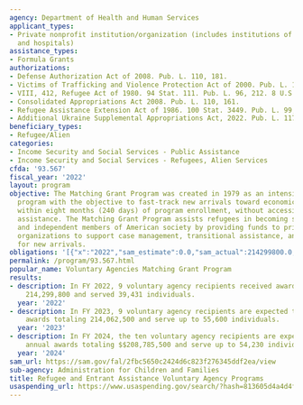 ```yaml
---
agency: Department of Health and Human Services
applicant_types:
- Private nonprofit institution/organization (includes institutions of higher education
  and hospitals)
assistance_types:
- Formula Grants
authorizations:
- Defense Authorization Act of 2008. Pub. L. 110, 181.
- Victims of Trafficking and Violence Protection Act of 2000. Pub. L. 106, 386.
- VIII, 412, Refugee Act of 1980. 94 Stat. 111. Pub. L. 96, 212. 8 U.S.C. &sect; 1522(c)(1)(A).
- Consolidated Appropriations Act 2008. Pub. L. 110, 161.
- Refugee Assistance Extension Act of 1986. 100 Stat. 3449. Pub. L. 99, 605.
- Additional Ukraine Supplemental Appropriations Act, 2022. Pub. L. 117, 128.
beneficiary_types:
- Refugee/Alien
categories:
- Income Security and Social Services - Public Assistance
- Income Security and Social Services - Refugees, Alien Services
cfda: '93.567'
fiscal_year: '2022'
layout: program
objective: The Matching Grant Program was created in 1979 as an intensive case management
  program with the objective to fast-track new arrivals toward economic self-sufficiency
  within eight months (240 days) of program enrollment, without accessing public cash
  assistance. The Matching Grant Program assists refugees in becoming self-supporting
  and independent members of American society by providing funds to private nonprofit
  organizations to support case management, transitional assistance, and social services
  for new arrivals.
obligations: '[{"x":"2022","sam_estimate":0.0,"sam_actual":214299800.0,"usa_spending_actual":212000558.54},{"x":"2023","sam_estimate":214062500.0,"sam_actual":0.0,"usa_spending_actual":173445947.38},{"x":"2024","sam_estimate":208785500.0,"sam_actual":0.0,"usa_spending_actual":0.0}]'
permalink: /program/93.567.html
popular_name: Voluntary Agencies Matching Grant Program
results:
- description: In FY 2022, 9 voluntary agency recipients received awards totaling
    214,299,800 and served 39,431 individuals.
  year: '2022'
- description: In FY 2023, 9 voluntary agency recipients are expected to receive annual
    awards totaling 214,062,500 and serve up to 55,600 individuals.
  year: '2023'
- description: In FY 2024, the ten voluntary agency recipients are expected to receive
    annual awards totaling $$208,785,500 and serve up to 54,230 individuals.
  year: '2024'
sam_url: https://sam.gov/fal/2fbc5650c2424d6c823f276345ddf2ea/view
sub-agency: Administration for Children and Families
title: Refugee and Entrant Assistance Voluntary Agency Programs
usaspending_url: https://www.usaspending.gov/search/?hash=813605d4a4d4f9a5e40ac2dbc4036d69
---
```

